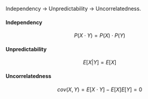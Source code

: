 Independency -> Unpredictability -> Uncorrelatedness.
#### Independency
$$
P(X \cdot Y)=P(X) \cdot P(Y)
$$

#### Unpredictability
$$
E[X|Y] = E[X]
$$

#### Uncorrelatedness

$$
cov(X,Y) = E[X \cdot Y] - E[X] E[Y] = 0
$$

